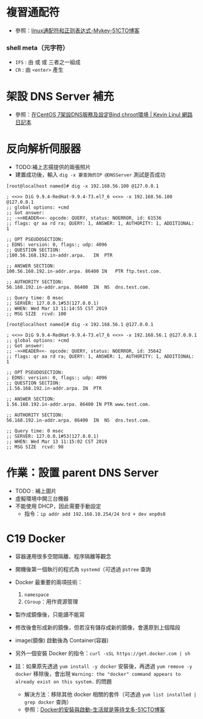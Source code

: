 # 複習通配符
* 參照：[linux通配符和正则表达式-Mykey-51CTO博客](https://blog.51cto.com/qibingtuan/1970593)

### shell meta（元字符）
* `IFS` : 由 <space> 或 <tab> 或 <enter> 三者之一組成
* `CR` : 由 `<enter>` 產生

# 架設 DNS Server 補充
* 參照：[在CentOS 7架設DNS服務及設定Bind chroot環境 | Kevin Linul 網路日記本](http://blog.kevinlinul.idv.tw/?p=188)

# 反向解析伺服器
* TODO:補上志揚提供的兩張照片
* 建置成功後，輸入 `dig -x 要查詢的IP @DNSServer` 測試是否成功
```
[root@localhost named]# dig -x 192.168.56.100 @127.0.0.1

; <<>> DiG 9.9.4-RedHat-9.9.4-73.el7_6 <<>> -x 192.168.56.100 @127.0.0.1
;; global options: +cmd
;; Got answer:
;; ->>HEADER<<- opcode: QUERY, status: NOERROR, id: 61536
;; flags: qr aa rd ra; QUERY: 1, ANSWER: 1, AUTHORITY: 1, ADDITIONAL: 1

;; OPT PSEUDOSECTION:
; EDNS: version: 0, flags:; udp: 4096
;; QUESTION SECTION:
;100.56.168.192.in-addr.arpa.	IN	PTR

;; ANSWER SECTION:
100.56.168.192.in-addr.arpa. 86400 IN	PTR	ftp.test.com.

;; AUTHORITY SECTION:
56.168.192.in-addr.arpa. 86400	IN	NS	dns.test.com.

;; Query time: 0 msec
;; SERVER: 127.0.0.1#53(127.0.0.1)
;; WHEN: Wed Mar 13 11:14:55 CST 2019
;; MSG SIZE  rcvd: 100

[root@localhost named]# dig -x 192.168.56.1 @127.0.0.1

; <<>> DiG 9.9.4-RedHat-9.9.4-73.el7_6 <<>> -x 192.168.56.1 @127.0.0.1
;; global options: +cmd
;; Got answer:
;; ->>HEADER<<- opcode: QUERY, status: NOERROR, id: 35642
;; flags: qr aa rd ra; QUERY: 1, ANSWER: 1, AUTHORITY: 1, ADDITIONAL: 1

;; OPT PSEUDOSECTION:
; EDNS: version: 0, flags:; udp: 4096
;; QUESTION SECTION:
;1.56.168.192.in-addr.arpa.	IN	PTR

;; ANSWER SECTION:
1.56.168.192.in-addr.arpa. 86400 IN	PTR	www.test.com.

;; AUTHORITY SECTION:
56.168.192.in-addr.arpa. 86400	IN	NS	dns.test.com.

;; Query time: 0 msec
;; SERVER: 127.0.0.1#53(127.0.0.1)
;; WHEN: Wed Mar 13 11:15:02 CST 2019
;; MSG SIZE  rcvd: 98
```

# 作業：設置 parent DNS Server
* TODO : 補上圖片
* 虛擬環境中開三台機器
* 不能使用 DHCP，因此需要手動設定
    * 指令：`ip addr add 192.168.10.254/24 brd + dev enp0s8`


# C19 Docker
* 容器運用很多空間隔離、程序隔離等觀念
* 開機後第一個執行的程式為 `systemd`（可透過 `pstree` 查詢
* Docker 最重要的兩項技術：
    1. `namespace`
    2. `CGroup`：用作資源管理
* 製作成鏡像後，只能讀不能寫
* 修改後會形成新的鏡像，但若沒有儲存成新的鏡像，會還原到上個階段
* image(鏡像) 啟動後為 Container(容器)
* 另外一個安裝 Docker 的指令：`curl -sSL https://get.docker.com | sh`

* 註：如果原先透過 `yum install -y docker` 安裝後，再透過 `yum remove -y docker` 移除後，會出現 `Warning: the "docker" command appears to already exist on this system.` 的問題
    * 解決方法：移除其他 docker 相關的套件（可透過 `yum list installed | grep docker` 查詢）
    * 參照：[Docker的安裝與啟動-生活就是等待戈多-51CTO博客](https://blog.51cto.com/chenx1242/1844932)
